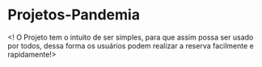 # Projetos-Pandemia
<! O Projeto tem o intuito de ser simples, para que assim possa ser usado por todos, dessa forma os usuários podem realizar a reserva facilmente e rapidamente!>
